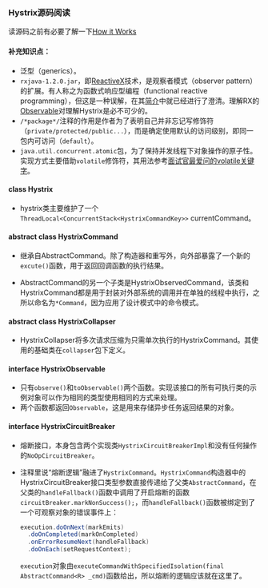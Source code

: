 ### Hystrix源码阅读

读源码之前有必要了解一下[How it Works](https://github.com/Netflix/Hystrix/wiki/How-it-Works)



#### 补充知识点：

- 泛型（generics）。
- `rxjava-1.2.0.jar`，即[ReactiveX](http://reactivex.io/)技术，是观察者模式（observer pattern）的扩展。有人称之为函数式响应型编程（functional reactive programming），但这是一种误解，在其[简介](http://reactivex.io/intro.html)中就已经进行了澄清。理解RX的[Observable](http://reactivex.io/documentation/observable.html)对理解Hystrix是必不可少的。
- `/*package*/`注释的作用是作者为了表明自己并非忘记写修饰符（`private/protected/public...`），而是确定使用默认的访问级别，即同一包内可访问（`default`）。
- `java.util.concurrent.atomic`包，为了保持并发线程下对象操作的原子性。实现方式主要借助`volatile`修饰符，其用法参考[面试官最爱问的volatile关键字](https://juejin.im/post/5a2b53b7f265da432a7b821c)。



#### class Hystrix

* hystrix类主要维护了一个`ThreadLocal<ConcurrentStack<HystrixCommandKey>>` currentCommand。

#### abstract class HystrixCommand

* 继承自AbstractCommand。除了构造器和重写外，向外部暴露了一个新的`excute()`函数，用于返回回调函数的执行结果。

* AbstractCommand的另一个子类是HystrixObservedCommand，该类和HystrixCommand都是用于封装对外部系统的调用并在单独的线程中执行，之所以命名为`*Command`，因为应用了设计模式中的命令模式。

#### abstract class HystrixCollapser

* HystrixCollapser将多次请求压缩为只需单次执行的HystrixCommand。其使用的基础类在`collapser`包下定义。

#### interface HystrixObservable

* 只有`observe()`和`toObservable()`两个函数。实现该接口的所有可执行类的示例对象可以作为相同的类型使用相同的方式来处理。
* 两个函数都返回`Observable`，这是用来存储异步任务返回结果的对象。

#### interface HystrixCircuitBreaker

* 熔断接口，本身包含两个实现类`HystrixCircuitBreakerImpl`和没有任何操作的`NoOpCircuitBreaker`。

* 注释里说“熔断逻辑”融进了`HystrixCommand`。`HystrixCommand`构造器中的HystrixCircuitBreaker接口类型参数直接传递给了父类`AbstractCommand`，在父类的`handleFallback()`函数中调用了开启熔断的函数`circuitBreaker.markNonSuccess();`，而`handleFallback()`函数被绑定到了一个可观察对象的错误事件上：

  ```java
  execution.doOnNext(markEmits)
    .doOnCompleted(markOnCompleted)
    .onErrorResumeNext(handleFallback)
    .doOnEach(setRequestContext);
  ```

  `execution`对象由`executeCommandWithSpecifiedIsolation(final AbstractCommand<R> _cmd)`函数给出，所以熔断的逻辑应该就在这里了。

